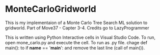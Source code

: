 # MonteCarloGridworld
This is my implementaion of a Monte Carlo Tree Search ML solution to gridworld. Part of Move37 - Capter 3-4. Credits go to LazyProgrammer

This is written using Python Interactive cells in Visual Studio Code. To run, open mone_carlo.py and execute the cell. To run as .py file. chage def main(): to if __name__ == '__main__':  and remove the last line (call of main()).
